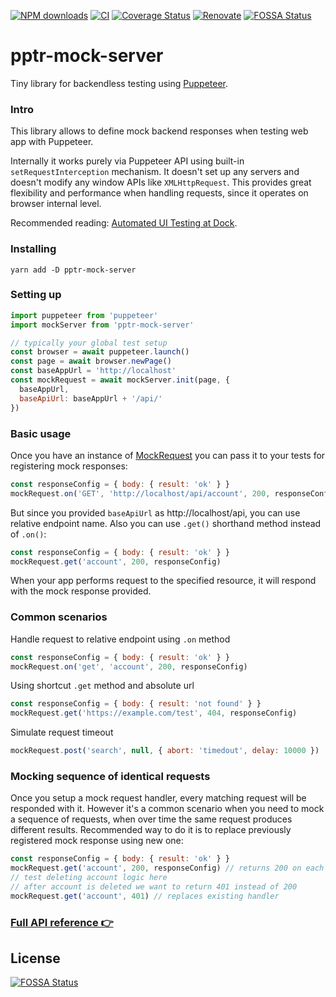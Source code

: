 [![NPM downloads](https://img.shields.io/npm/dm/pptr-mock-server.svg?style=flat)](https://www.npmjs.com/package/pptr-mock-server)
[![CI](https://github.com/ermakovich/pptr-mock-server/actions/workflows/node.js.yml/badge.svg)](https://github.com/ermakovich/pptr-mock-server/actions/workflows/node.js.yml)
[![Coverage Status](https://coveralls.io/repos/github/ermakovich/pptr-mock-server/badge.svg)](https://coveralls.io/github/ermakovich/pptr-mock-server)
[![Renovate](https://img.shields.io/badge/renovate-enabled-brightgreen.svg)](https://github.com/ermakovich/pptr-mock-server/issues/139)
[![FOSSA Status](https://app.fossa.io/api/projects/git%2Bgithub.com%2Fermakovich%2Fpptr-mock-server.svg?type=shield)](https://app.fossa.io/projects/git%2Bgithub.com%2Fermakovich%2Fpptr-mock-server?ref=badge_shield)

# pptr-mock-server

Tiny library for backendless testing using [Puppeteer](https://pptr.dev/).

### Intro

This library allows to define mock backend responses when testing web app with
Puppeteer.

Internally it works purely via Puppeteer API using built-in
`setRequestInterception` mechanism. It doesn't set up any servers and doesn't
modify any window APIs like `XMLHttpRequest`. This provides great flexibility
and performance when handling requests, since it operates on browser internal
level.

Recommended reading: [Automated UI Testing at Dock](https://ermakovich.ru/posts/automated-ui-testing-at-dock/).

### Installing

```
yarn add -D pptr-mock-server
```

### Setting up

```JavaScript
import puppeteer from 'puppeteer'
import mockServer from 'pptr-mock-server'

// typically your global test setup
const browser = await puppeteer.launch()
const page = await browser.newPage()
const baseAppUrl = 'http://localhost'
const mockRequest = await mockServer.init(page, {
  baseAppUrl,
  baseApiUrl: baseAppUrl + '/api/'
})
```

### Basic usage

Once you have an instance of [MockRequest](api.md#mockrequest) you can pass it to your tests for registering mock responses:

```JavaScript
const responseConfig = { body: { result: 'ok' } }
mockRequest.on('GET', 'http://localhost/api/account', 200, responseConfig)
```

But since you provided `baseApiUrl` as http://localhost/api, you can use relative endpoint name. Also you can use `.get()` shorthand method instead of `.on()`:

```JavaScript
const responseConfig = { body: { result: 'ok' } }
mockRequest.get('account', 200, responseConfig)
```

When your app performs request to the specified resource, it will respond with
the mock response provided.

### Common scenarios

Handle request to relative endpoint using `.on` method

```JavaScript
const responseConfig = { body: { result: 'ok' } }
mockRequest.on('get', 'account', 200, responseConfig)
```

Using shortcut `.get` method and absolute url

```JavaScript
const responseConfig = { body: { result: 'not found' } }
mockRequest.get('https://example.com/test', 404, responseConfig)
```

Simulate request timeout

```JavaScript
mockRequest.post('search', null, { abort: 'timedout', delay: 10000 })
```

### Mocking sequence of identical requests

Once you setup a mock request handler, every matching request will be responded with it. However it's a common scenario when you need to mock a sequence of requests, when over time the same request produces different results. Recommended way to do it is to replace previously registered mock response using new one:

```JavaScript
const responseConfig = { body: { result: 'ok' } }
mockRequest.get('account', 200, responseConfig) // returns 200 on each request
// test deleting account logic here
// after account is deleted we want to return 401 instead of 200
mockRequest.get('account', 401) // replaces existing handler
```

### [Full API reference 👉](docs/api.md)

## License

[![FOSSA Status](https://app.fossa.io/api/projects/git%2Bgithub.com%2Fermakovich%2Fpptr-mock-server.svg?type=large)](https://app.fossa.io/projects/git%2Bgithub.com%2Fermakovich%2Fpptr-mock-server?ref=badge_large)
